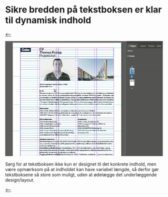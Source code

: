 # Sikre bredden på tekstboksen er klar til dynamisk indhold

[⟵](./README.md)

![Ensure textbox width](./TextboxWidth/01-ensure-textbox-width.gif)

Sørg for at tekstboksen ikke kun er designet til det konkrete indhold, men være opmærksom på at indholdet kan have variabel længde, så derfor gør tekstboksene så store som muligt, uden at ødelægge det underlæggende design/layout.

[⟵](./README.md)
